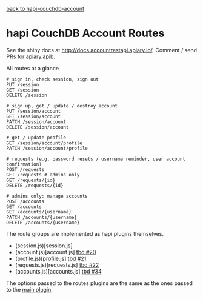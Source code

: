 [back to hapi-couchdb-account](..)

# hapi CouchDB Account Routes

See the shiny docs at http://docs.accountrestapi.apiary.io/.
Comment / send PRs for [apiary.apib](https://github.com/hoodiehq/account-rest-api/blob/master/apiary.apib).

All routes at a glance

```
# sign in, check session, sign out
PUT /session
GET /session
DELETE /session

# sign up, get / update / destroy account
PUT /session/account
GET /session/account
PATCH /session/account
DELETE /session/account

# get / update profile
GET /session/account/profile
PATCH /session/account/profile

# requests (e.g. password resets / username reminder, user account confirmation)
POST /requests
GET /requests # admins only
GET /requests/{id}
DELETE /requests/{id}

# admins only: manage accounts
POST /accounts
GET /accounts
GET /accounts/{username}
PATCH /accounts/{username}
DELETE /accounts/{username}
```

The route groups are implemented as hapi plugins themselves.

- (session.js)[session.js]
- (account.js)[account.js] [tbd #20](https://github.com/hoodiehq/hapi-couchdb-account/issues/20)
- (profile.js)[profile.js] [tbd #21](https://github.com/hoodiehq/hapi-couchdb-account/issues/21)
- (requests.js)[requests.js] [tbd #22](https://github.com/hoodiehq/hapi-couchdb-account/issues/22)
- (accounts.js)[accounts.js] [tbd #34](https://github.com/hoodiehq/hapi-couchdb-account/issues/34)

The options passed to the routes plugins are the same as the ones passed to the
[main plugin](../plugin/README.md).
